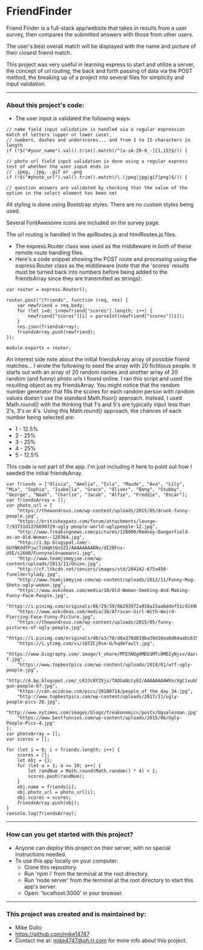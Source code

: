 # FriendFinder

Friend Finder is a full-stack app/website that takes in results from a user survey, then compares the submitted answers with those from other users.

The user's best overall match will be displayed with the name and picture of their closest friend match.

This project was very useful in learning express to start and utilize a server, the concept of url routing, the back and forth passing of data via the POST method, the breaking up of a project into several files for simplicity and input validation.

---

### About this project's code:

* The user input is validated the following ways:
```
// name field input validation is handled via a regular expression match of letters (upper or lower case), 
// numbers, dashes and underscores... and from 1 to 15 characters in length
if (!$("#your_name").val().trim().match(/^[a-zA-Z0-9_-]{1,15}$/)) {

// photo url field input validation is done using a regular express test of whether the user input ends in 
// .jpeg, .jpg, .gif or .png
if (!$("#photo_url").val().trim().match(/\.(jpeg|jpg|gif|png)$/)) {

// question answers are validated by checking that the value of the option in the select element has been set
```

All styling is done using Bootstrap styles. There are no custom styles being used.

Several FontAwesome icons are included on the survey page.

The url routing is handled in the apiRoutes.js and htmlRoutes.js files.
* The express.Router class was used as the middleware in both of these remote route handling files.
* Here's a code snippet showing the POST route and processing using the express.Router class as the middleware (note that the 'scores' results must be turned back into numbers before being added to the friendsArray since they are transmitted as strings):
```
var router = express.Router();

router.post("/friends", function (req, res) {
    var newfriend = req.body;
    for (let i=0; i<newfriend["scores"].length; i++) {
        newfriend["scores"][i] = parseInt(newfriend["scores"][i]);
    }
    res.json(friendsArray);
    friendsArray.push(newfriend);
});

module.exports = router;
```

An interest side note about the initial friendsArray array of possible friend matches... I wrote the following to seed the array with 20 fictitious people. It starts out with an array of 20 random names and another array of 20 random (and funny) photo urls I found online. I ran this script and used the resulting object as my friendsArray. You might notice that the random number generator that fills the scores for each random person with random values doesn't use the standard Math.floor() approach. Instead, I used Math.round() with the thinking that 1's and 5's are typically input less than 2's, 3's or 4's. Using this Math.round() approach, the chances of each number being selected are:
* 1 - 12.5%
* 2 - 25%
* 3 - 25%
* 4 - 25%
* 5 - 12.5%

This code is not part of the app. I'm just including it here to point out how I seeded the initial friendsArray.
```
var friends = ["Olivia", "Amelia", "Isla", "Maude", "Ava", "Lily", "Mia", "Sophia", "Isabella", "Grace", "Oliver", "Bong", "Stubby", "George", "Noah", "Charlie", "Jacob", "Alfie", "Freddie", "Oscar"];
var friendsArray = [];
var photo_url = [
    "https://thewondrous.com/wp-content/uploads/2015/05/drunk-funny-people.jpg",
    "https://britishexpats.com/forum/attachments/lounge-7/93731d1276690729-ugly-people-world-uglypeople-12.jpg",
    "http://www.freakingnews.com/pictures/128000/Rodney-Dangerfield-as-an-Old-Woman--128364.jpg",
    "http://1.bp.blogspot.com/-GUfNKddTPjw/TiHqKtQsSZI/AAAAAAAABNs/dI20Fns-U5E/s1600/Funny+old+woman+1.jpg",
    "http://www.teamjimmyjoe.com/wp-content/uploads/2013/11/Onion.jpg",
    "http://cf.ltkcdn.net/seniors/images/std/204242-675x450-funelderlylady.jpg",
    "http://www.teamjimmyjoe.com/wp-content/uploads/2012/11/Funny-Mug-Shots-ugly-woman.jpg",
    "https://www.askideas.com/media/10/Old-Woman-Smoking-And-Making-Funny-Face-People.jpg",
    "https://i.pinimg.com/originals/86/29/39/86293972a918a15aa6ddef51c9249001.jpg",
    "https://www.askideas.com/media/36/African-Girl-With-Weird-Piercing-Face-Funny-Picture.jpg",
    "https://thewondrous.com/wp-content/uploads/2015/05/funny-pictures-of-ugly-people.jpg",
    "https://i.pinimg.com/originals/d0/a3/70/d0a370d019ba39d10ea6d64aabc63530.jpg",
    "https://i.ytimg.com/vi/iQTZCj0sm-U/hqdefault.jpg",
    "https://www.biography.com/.image/t_share/MTE5NDg0MDU1MTc0MDIyNjcx/darryl-f.jpg",
    "https://www.topbestpics.com/wp-content/uploads/2018/01/wtf-ugly-people.jpg",
    "http://4.bp.blogspot.com/_LK3Jc8YZXjs/TAOGaNLCy8I/AAAAAAAAWXo/XgC1xubhLq0/s1600/funny-gun-people-07.jpg",
    "https://cdn.acidcow.com/pics/20100714/people_of_the_day_34.jpg",
    "http://www.topbestpics.com/wp-content/uploads/2017/11/ugly-people-pics-28.jpg",
    "http://www.nytimes.com/images/blogs/freakonomics/posts/Ugsalesman.jpg",
    "https://www.bestfunnies.com/wp-content/uploads/2015/06/Ugly-People-Pics-4.jpg"
];
var photoArray = [];
var scores = [];

for (let i = 0; i < friends.length; i++) {
    scores = [];
    let obj = {};
    for (let a = 1; a <= 10; a++) {
        let randNum = Math.round(Math.random() * 4) + 1;
        scores.push(randNum);
    }
    obj.name = friends[i];
    obj.photo_url = photo_url[i];
    obj.scores = scores;
    friendsArray.push(obj);
}
console.log(friendsArray);
```

---

### How can you get started with this project?

* Anyone can deploy this project on their server, with no special instructions needed.
* To use this app locally on your computer:
  *  Clone this repository.
  *  Run 'npm i' from the terminal at the root directory.
  *  Run 'node server' from the terminal at the root directory to start this app's server.
  *  Open: 'localhost:3000' in your browser.

---

### This project was created and is maintained by:

* Mike Gullo
* https://github.com/mike14747
* Contact me at: mike4747@oh.rr.com for more info about this project.